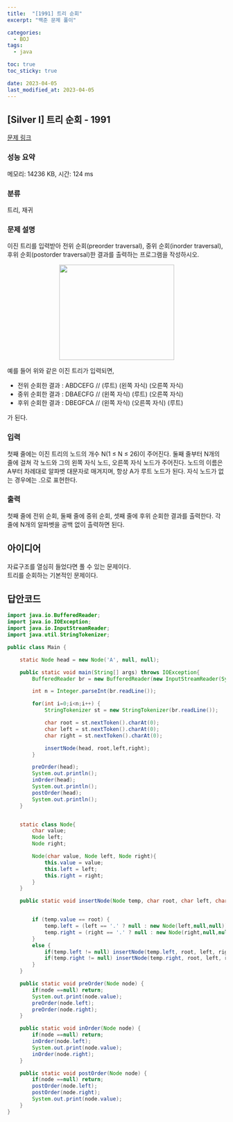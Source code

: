 ```yaml
---
title:  "[1991] 트리 순회"
excerpt: "백준 문제 풀이"

categories:
  - BOJ
tags:
  - java

toc: true
toc_sticky: true

date: 2023-04-05
last_modified_at: 2023-04-05
---
```

## [Silver I] 트리 순회 - 1991 

[문제 링크](https://www.acmicpc.net/problem/1991) 

### 성능 요약

메모리: 14236 KB, 시간: 124 ms

### 분류

트리, 재귀

### 문제 설명

<p>이진 트리를 입력받아 전위 순회(preorder traversal), 중위 순회(inorder traversal), 후위 순회(postorder traversal)한 결과를 출력하는 프로그램을 작성하시오.</p>

<p style="text-align: center;"><img alt="" src="https://www.acmicpc.net/JudgeOnline/upload/201007/trtr.png" style="height:220px; width:265px"></p>

<p>예를 들어 위와 같은 이진 트리가 입력되면,</p>

<ul>
	<li>전위 순회한 결과 : ABDCEFG // (루트) (왼쪽 자식) (오른쪽 자식)</li>
	<li>중위 순회한 결과 : DBAECFG // (왼쪽 자식) (루트) (오른쪽 자식)</li>
	<li>후위 순회한 결과 : DBEGFCA // (왼쪽 자식) (오른쪽 자식) (루트)</li>
</ul>

<p>가 된다.</p>

### 입력 

 <p>첫째 줄에는 이진 트리의 노드의 개수 N(1 ≤ N ≤ 26)이 주어진다. 둘째 줄부터 N개의 줄에 걸쳐 각 노드와 그의 왼쪽 자식 노드, 오른쪽 자식 노드가 주어진다. 노드의 이름은 A부터 차례대로 알파벳 대문자로 매겨지며, 항상 A가 루트 노드가 된다. 자식 노드가 없는 경우에는 .으로 표현한다.</p>

### 출력 

 <p>첫째 줄에 전위 순회, 둘째 줄에 중위 순회, 셋째 줄에 후위 순회한 결과를 출력한다. 각 줄에 N개의 알파벳을 공백 없이 출력하면 된다.</p>


## 아이디어
자료구조를 열심히 들었다면 풀 수 있는 문제이다.  
트리를 순회하는 기본적인 문제이다.  


## 답안코드
```java
import java.io.BufferedReader;
import java.io.IOException;
import java.io.InputStreamReader;
import java.util.StringTokenizer;

public class Main {

    static Node head = new Node('A', null, null);

    public static void main(String[] args) throws IOException{
        BufferedReader br = new BufferedReader(new InputStreamReader(System.in));

        int n = Integer.parseInt(br.readLine());

        for(int i=0;i<n;i++) {
            StringTokenizer st = new StringTokenizer(br.readLine());

            char root = st.nextToken().charAt(0);
            char left = st.nextToken().charAt(0);
            char right = st.nextToken().charAt(0);

            insertNode(head, root,left,right);
        }

        preOrder(head);
        System.out.println();
        inOrder(head);
        System.out.println();
        postOrder(head);
        System.out.println();
    }


    static class Node{
        char value;
        Node left;
        Node right;

        Node(char value, Node left, Node right){
            this.value = value;
            this.left = left;
            this.right = right;
        }
    }

    public static void insertNode(Node temp, char root, char left, char right) {


        if (temp.value == root) {
            temp.left = (left == '.' ? null : new Node(left,null,null));
            temp.right = (right == '.' ? null : new Node(right,null,null));
        }
        else {
            if(temp.left != null) insertNode(temp.left, root, left, right);
            if(temp.right != null) insertNode(temp.right, root, left, right);
        }
    }

    public static void preOrder(Node node) {
        if(node ==null) return;
        System.out.print(node.value);
        preOrder(node.left);
        preOrder(node.right);
    }

    public static void inOrder(Node node) {
        if(node ==null) return;
        inOrder(node.left);
        System.out.print(node.value);
        inOrder(node.right);
    }

    public static void postOrder(Node node) {
        if(node ==null) return;
        postOrder(node.left);
        postOrder(node.right);
        System.out.print(node.value);
    }
}
```